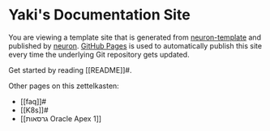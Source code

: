 # Yaki's Documentation Site

You are viewing a template site that is generated from [neuron-template](https://github.com/srid/neuron-template) and published by [neuron](https://neuron.zettel.page/). [GitHub Pages](https://pages.github.com/) is used to automatically publish this site every time the underlying Git repository gets updated.


Get started by reading [[README]]#.

Other pages on this zettelkasten:

- [[faq]]#
- [[K8s]]#
- [[גרסאות Oracle Apex 1]]
